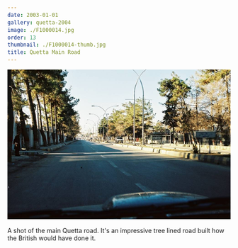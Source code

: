 ```yaml
---
date: 2003-01-01
gallery: quetta-2004
image: ./F1000014.jpg
order: 13
thumbnail: ./F1000014-thumb.jpg
title: Quetta Main Road
---
```


![Quetta Main Road](./F1000014.jpg)

A shot of the main Quetta road. It's an impressive tree lined road built how the British would have done it.